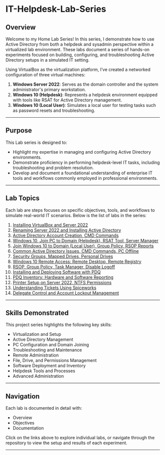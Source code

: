 # IT-Helpdesk-Lab-Series

## Overview

Welcome to my Home Lab Series! In this series, I demonstrate how to use Active Directory from both a helpdesk and sysadmin perspective within a virtualized lab environment. These labs document a series of hands-on experiments focused on building, configuring, and troubleshooting Active Directory setups in a simulated IT setting.

Using VirtualBox as the virtualization platform, I’ve created a networked configuration of three virtual machines:

1. **Windows Server 2022**: Serves as the domain controller and the system administrator's primary workstation.
2. **Windows 10 (Helpdesk)**: Represents a helpdesk environment equipped with tools like RSAT for Active Directory management.
3. **Windows 10 (Local User)**: Simulates a local user for testing tasks such as password resets and troubleshooting.

---

## Purpose

This Lab series is designed to:

- Highlight my expertise in managing and configuring Active Directory environments.
- Demonstrate proficiency in performing helpdesk-level IT tasks, including troubleshooting and problem resolution.
- Develop and document a foundational understanding of enterprise IT tools and workflows commonly employed in professional environments.

---

## Lab Topics

Each lab are steps focuses on specific objectives, tools, and workflows to simulate real-world IT scenarios. Below is the list of labs in the series:

1. [Installing VirtualBox and Server 2022](https://github.com/Simokid/Installing-VirtualBox-and-Server-2022) 
2. [Renaming Server 2022 and Installing Active Directory](https://github.com/Simokid/Renaming-Server-2022-and-Installing-Active-Directory/tree/main)
3. [Active Directory Account Creation, CMD Commands](https://github.com/Simokid/Active-Directory-Account-Creation-CMD-Commands)
4. [Windows 10, Join PC to Domain (Helpdesk), RSAT Tool, Server Manager](https://github.com/Simokid/Windows-10-Join-PC-to-Domain-Helpdesk-RSAT-Tool-Server-Manager/tree/main)
5. [Join Windows 10 to Domain (Local User), Group Policy, RSOP Reports](https://github.com/Simokid/Join-Windows-10-to-Domain-Local-User-Group-Policy-RSOP-Reports/tree/main)
6. [Common Active Directory Issues, CMD Commands, PC Offline](https://github.com/Simokid/Common-Active-Directory-Issues-CMD-Commands-PC-Offline)
7. [Security Groups, Mapped Drives, Personal Drives](https://github.com/Simokid/Security-Groups-Mapped-Drives-Personal-Drives)
8. [Windows 10 Remote Access: Remote Desktop, Remote Registry](https://www.notion.so/Lab8)
9. [RSOP, Group Policy, Task Manager, Disable Logoff](https://www.notion.so/Lab9)
10. [Installing and Deploying Software with PDQ](https://www.notion.so/Lab10)
11. [PDQ Inventory: Hardware and Software Reporting](https://www.notion.so/Lab11)
12. [Printer Setup on Server 2022, NTFS Permissions](https://www.notion.so/Lab12)
13. [Understanding Tickets Using Spiceworks](https://www.notion.so/Lab13)
14. [Delegate Control and Account Lockout Management](https://www.notion.so/Lab14)

---

## Skills Demonstrated

This project series highlights the following key skills:

- Virtualization and Setup
- Active Directory Management
- PC Configuration and Domain Joining
- Troubleshooting and Maintenance
- Remote Administration
- File, Drive, and Permissions Management
- Software Deployment and Inventory
- Helpdesk Tools and Processes
- Advanced Administration

---

## Navigation

Each lab is documented in detail with:

- Overview
- Objectives
- Documentation

Click on the links above to explore individual labs, or navigate through the repository to view the setup and results of each experiment.

---


